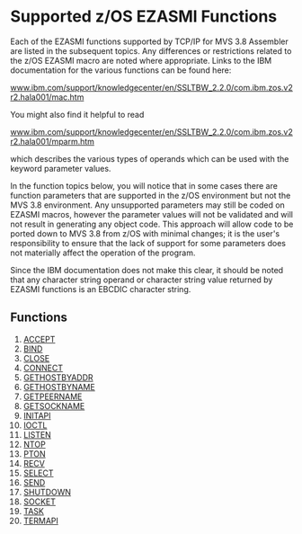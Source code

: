 Supported z/OS EZASMI Functions
===============================

Each of the EZASMI functions supported by TCP/IP for MVS 3.8 Assembler
are listed in the subsequent topics. Any differences or restrictions
related to the z/OS EZASMI macro are noted where appropriate. Links to
the IBM documentation for the various functions can be found here:


www.ibm.com/support/knowledgecenter/en/SSLTBW_2.2.0/com.ibm.zos.v2r2.hala001/mac.htm

You might also find it helpful to read

www.ibm.com/support/knowledgecenter/en/SSLTBW_2.2.0/com.ibm.zos.v2r2.hala001/mparm.htm

which describes the various types of operands which can be used with the
keyword parameter values.

In the function topics below, you will notice that in some cases there
are function parameters that are supported in the z/OS environment but
not the MVS 3.8 environment. Any unsupported parameters may still be
coded on EZASMI macros, however the parameter values will not be
validated and will not result in generating any object code. This
approach will allow code to be ported down to MVS 3.8 from z/OS with
minimal changes; it is the user\'s responsibility to ensure that the
lack of support for some parameters does not materially affect the
operation of the program.

Since the IBM documentation does not make this clear, it should be noted
that any character string operand or character string value returned by
EZASMI functions is an EBCDIC character string.

## Functions

1. [ACCEPT](accept.md)
1. [BIND](bind.md)
1. [CLOSE](close.md)
1. [CONNECT](connect.md)
1. [GETHOSTBYADDR](gethostbyaddr.md)
1. [GETHOSTBYNAME](gethostbyname.md)
1. [GETPEERNAME](getpeername.md)
1. [GETSOCKNAME](getsockname.md)
1. [INITAPI](initapi.md)
1. [IOCTL](ioctl.md)
1. [LISTEN](listen.md)
1. [NTOP](ntop.md)
1. [PTON](pton.md)
1. [RECV](recv.md)
1. [SELECT](select.md)
1. [SEND](send.md)
1. [SHUTDOWN](shutdown.md)
1. [SOCKET](socket.md)
1. [TASK](task.md)
1. [TERMAPI](termapi.md)